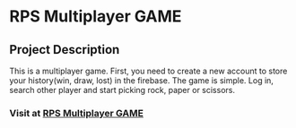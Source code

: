 # RPS Multiplayer GAME

## Project Description
This is a multiplayer game. First, you need to create a new account to store your history(win, draw, lost) in the firebase. The game is simple. Log in, search other player and start picking rock, paper or scissors.

### Visit at [RPS Multiplayer GAME](https://minkkyaw.github.io/RPS-Multiplayer/)


